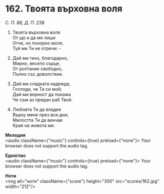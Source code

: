 # 162. Твоята върховна воля  

*С. П. 88, Д. П. 238*  

1. Твоята върховна воля  
От що и да ме лиши  
Отче, но покорно моля,  
Туй ми Ти не отречи: -  

2. Дай ми тихо, благодарно,  
Мирно, весело сърце,  
От роптание свободно,  
Пълно със доволствие.  

3. Дай ми сладката надежда,  
Господи, че Ти си мой;  
Дай ми верност да покажа  
Че съм аз предан раб Твой.  

4. Любовта Ти да владее  
Върху мене през вси дни;  
Милостта Ти да венчае  
Края на живота ми.  

__Мелодия__  
<audio className={"music"} controls={true} preload={"none"}><source src="mp3/162.mp3" type="audio/mpeg"/>
Your browser does not support the audio tag.
</audio>  

__Едноглас__  
<audio className={"music"} controls={true} preload={"none"}><source src="transp/162.mp3" type="audio/mpeg"/>
Your browser does not support the audio tag.
</audio>  

__Ноти__  
<img alt="ноти" className={"score"} height="300" src="scores/162.jpg" width="212"/>

